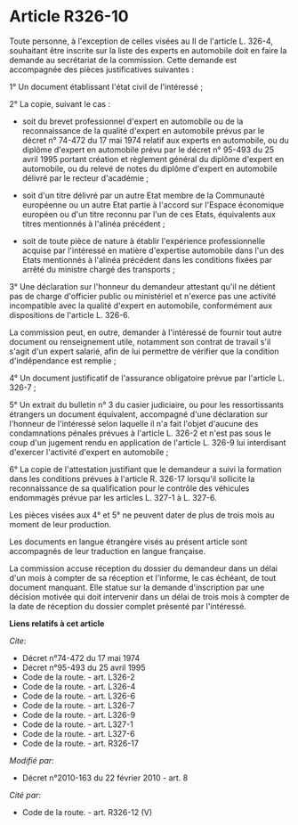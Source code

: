 # Article R326-10

Toute personne, à l'exception de celles visées au II de l'article L. 326-4, souhaitant être inscrite sur la liste des experts
en automobile doit en faire la demande au secrétariat de la commission. Cette demande est accompagnée des pièces
justificatives suivantes : 

1° Un document établissant l'état civil de l'intéressé ; 

2° La copie, suivant le cas :

- soit du brevet professionnel d'expert en automobile ou de la reconnaissance de la qualité d'expert en automobile prévus par
le décret n° 74-472 du 17 mai 1974 relatif aux experts en automobile, ou du diplôme d'expert en automobile prévu par le
décret n° 95-493 du 25 avril 1995 portant création et règlement général du diplôme d'expert en automobile, ou du relevé de
notes du diplôme d'expert en automobile délivré par le recteur d'académie ;

- soit d'un titre délivré par un autre Etat membre de la Communauté européenne ou un autre Etat partie à l'accord sur
l'Espace économique européen ou d'un titre reconnu par l'un de ces Etats, équivalents aux titres mentionnés à l'alinéa
précédent ;

- soit de toute pièce de nature à établir l'expérience professionnelle acquise par l'intéressé en matière d'expertise
automobile dans l'un des Etats mentionnés à l'alinéa précédent dans les conditions fixées par arrêté du ministre chargé des
transports ; 

3° Une déclaration sur l'honneur du demandeur attestant qu'il ne détient pas de charge d'officier public ou ministériel et
n'exerce pas une activité incompatible avec la qualité d'expert en automobile, conformément aux dispositions de l'article L.
326-6. 

La commission peut, en outre, demander à l'intéressé de fournir tout autre document ou renseignement utile, notamment son
contrat de travail s'il s'agit d'un expert salarié, afin de lui permettre de vérifier que la condition d'indépendance est
remplie ; 

4° Un document justificatif de l'assurance obligatoire prévue par l'article L. 326-7 ; 

5° Un extrait du bulletin n° 3 du casier judiciaire, ou pour les ressortissants étrangers un document équivalent, accompagné
d'une déclaration sur l'honneur de l'intéressé selon laquelle il n'a fait l'objet d'aucune des condamnations pénales prévues
à l'article L. 326-2 et n'est pas sous le coup d'un jugement rendu en application de l'article L. 326-9 lui interdisant
d'exercer l'activité d'expert en automobile ; 

6° La copie de l'attestation justifiant que le demandeur a suivi la formation dans les conditions prévues à l'article R.
326-17 lorsqu'il sollicite la reconnaissance de sa qualification pour le contrôle des véhicules endommagés prévue par les
articles L. 327-1 à L. 327-6. 

Les pièces visées aux 4° et 5° ne peuvent dater de plus de trois mois au moment de leur production. 

Les documents en langue étrangère visés au présent article sont accompagnés de leur traduction en langue française. 

La commission accuse réception du dossier du demandeur dans un délai d'un mois à compter de sa réception et l'informe, le cas
échéant, de tout document manquant. Elle statue sur la demande d'inscription par une décision motivée qui doit intervenir
dans un délai de trois mois à compter de la date de réception du dossier complet présenté par l'intéressé.

**Liens relatifs à cet article**

_Cite_:

  - Décret n°74-472 du 17 mai 1974
  - Décret n°95-493 du 25 avril 1995
  - Code de la route. - art. L326-2
  - Code de la route. - art. L326-4
  - Code de la route. - art. L326-6
  - Code de la route. - art. L326-7
  - Code de la route. - art. L326-9
  - Code de la route. - art. L327-1
  - Code de la route. - art. L327-6
  - Code de la route. - art. R326-17

_Modifié par_:

  - Décret n°2010-163 du 22 février 2010 - art. 8

_Cité par_:

  - Code de la route. - art. R326-12 (V)

